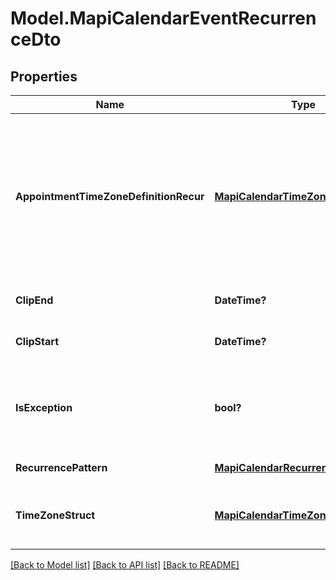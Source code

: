 # Model.MapiCalendarEventRecurrenceDto
## Properties
Name | Type | Description | Notes
------------ | ------------- | ------------- | -------------
**AppointmentTimeZoneDefinitionRecur** | [**MapiCalendarTimeZoneDto**](MapiCalendarTimeZoneDto.md) | Time zone information that describes how to convert the meeting date and time on a recurring series to and from UTC.              | [optional] 
**ClipEnd** | **DateTime?** | Date of the last instance.              | 
**ClipStart** | **DateTime?** | Date of the first instance.              | 
**IsException** | **bool?** | Value indicating whether the object represents an exception.              | 
**RecurrencePattern** | [**MapiCalendarRecurrencePatternDto**](MapiCalendarRecurrencePatternDto.md) | Recurrence pattern.              | [optional] 
**TimeZoneStruct** | [**MapiCalendarTimeZoneDto**](MapiCalendarTimeZoneDto.md) | Time zone information for a recurring meeting.              | [optional] 



[[Back to Model list]](README.md#documentation-for-models) [[Back to API list]](README.md#documentation-for-api-endpoints) [[Back to README]](README.md)



